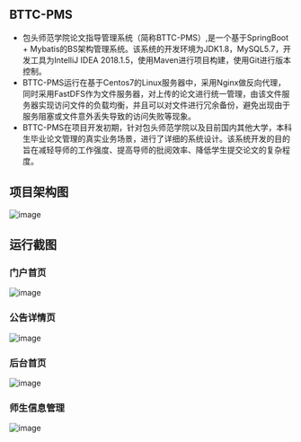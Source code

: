 ## BTTC-PMS
- 包头师范学院论文指导管理系统（简称BTTC-PMS）,是一个基于SpringBoot + Mybatis的BS架构管理系统。该系统的开发环境为JDK1.8，MySQL5.7，开发工具为IntelliJ IDEA 2018.1.5，使用Maven进行项目构建，使用Git进行版本控制。
- BTTC-PMS运行在基于Centos7的Linux服务器中，采用Nginx做反向代理，同时采用FastDFS作为文件服务器，对上传的论文进行统一管理，由该文件服务器实现访问文件的负载均衡，并且可以对文件进行冗余备份，避免出现由于服务阻塞或文件意外丢失导致的访问失败等现象。
- BTTC-PMS在项目开发初期，针对包头师范学院以及目前国内其他大学，本科生毕业论文管理的真实业务场景，进行了详细的系统设计。该系统开发的目的旨在减轻导师的工作强度、提高导师的批阅效率、降低学生提交论文的复杂程度。
## 项目架构图
![image](https://raw.githubusercontent.com/intflag/bttc-pms/master/images/BTTC-PMS%E7%B3%BB%E7%BB%9F%E6%9E%B6%E6%9E%84.png)
## 运行截图
### 门户首页
![image](https://raw.githubusercontent.com/intflag/bttc-pms/master/images/001-%E9%A6%96%E9%A1%B5.png)
### 公告详情页
![image](https://raw.githubusercontent.com/intflag/bttc-pms/master/images/001-%E8%AF%A6%E6%83%85%E9%A1%B5.png)
### 后台首页
![image](https://raw.githubusercontent.com/intflag/bttc-pms/master/images/002-%E5%90%8E%E5%8F%B0%E9%A6%96%E9%A1%B5.png)
### 师生信息管理
![image](https://raw.githubusercontent.com/intflag/bttc-pms/master/images/003-%E5%B8%88%E7%94%9F%E4%BF%A1%E6%81%AF%E7%AE%A1%E7%90%86%E9%A1%B52.png)
